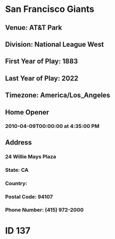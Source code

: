 # San Francisco Giants
## Venue: AT&T Park
## Division: National League West
## First Year of Play: 1883
## Last Year of Play: 2022
## Timezone: America/Los_Angeles
## Home Opener
### 2010-04-09T00:00:00 at 4:35:00 PM
## Address
### 24 Willie Mays Plaza
### State: CA
### Country: 
### Postal Code: 94107
### Phone Number: (415) 972-2000
# ID 137
